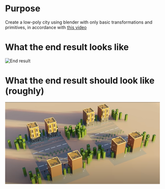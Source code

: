 # Purpose

Create a low-poly city using blender with only basic transformations and primitives, in accordance with [this video](https://www.youtube.com/watch?v=At9qW8ivJ4Q&list=PLgO2ChD7acqH5S3fCO1GbAJC55NeVaCCp&index=2&ab_channel=CrossMindStudio)

# What the end result looks like

![End result](?)

# What the end result should look like (roughly)

![Sample end result](.docs/sample-end-result.png)
